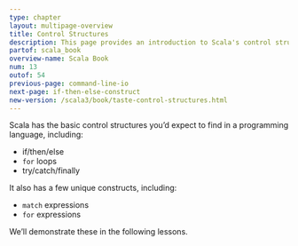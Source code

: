 ```yaml
---
type: chapter
layout: multipage-overview
title: Control Structures
description: This page provides an introduction to Scala's control structures, including if/then/else, for loops, try/catch/finally, etc.
partof: scala_book
overview-name: Scala Book
num: 13
outof: 54
previous-page: command-line-io
next-page: if-then-else-construct
new-version: /scala3/book/taste-control-structures.html
---
```



Scala has the basic control structures you’d expect to find in a programming language, including:

- if/then/else
- `for` loops
- try/catch/finally

It also has a few unique constructs, including:

- `match` expressions
- `for` expressions

We’ll demonstrate these in the following lessons.
